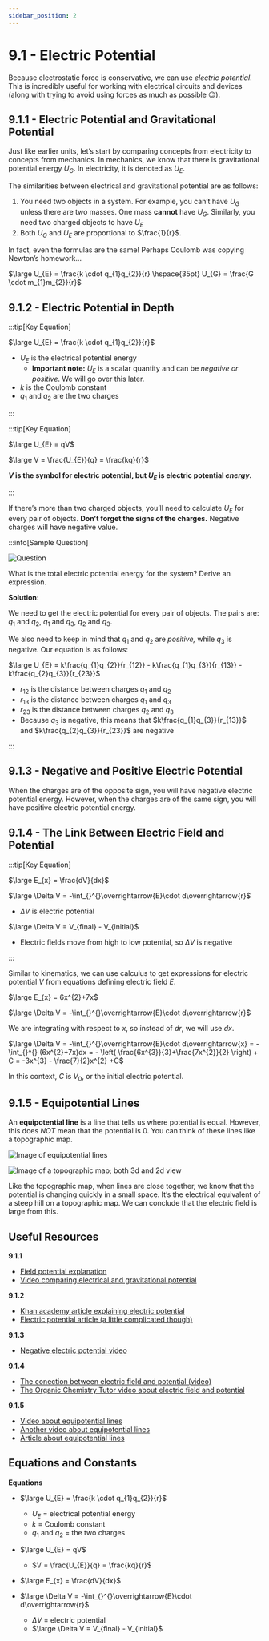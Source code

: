 ```yaml
---
sidebar_position: 2
---
```


# 9.1 - Electric Potential

Because electrostatic force is conservative, we can use *electric potential*. This is incredibly useful for working with electrical circuits and devices (along with trying to avoid using forces as much as possible 😉).

## 9.1.1 - Electric Potential and Gravitational Potential

Just like earlier units, let’s start by comparing concepts from electricity to concepts from mechanics. In mechanics, we know that there is gravitational potential energy $U_{G}$. In electricity, it is denoted as $U_{E}$.

The similarities between electrical and gravitational potential are as follows:

1. You need two objects in a system. For example, you can’t have $U_{G}$ unless there are two masses. One mass **cannot** have $U_{G}$. Similarly, you need two charged objects to have $U_{E}$
2. Both $U_{G}$ and $U_{E}$ are proportional to $\frac{1}{r}$.

In fact, even the formulas are the same! Perhaps Coulomb was copying Newton’s homework…

$\large U_{E} = \frac{k \cdot q_{1}q_{2}}{r} \hspace{35pt} U_{G} = \frac{G \cdot m_{1}m_{2}}{r}$

## 9.1.2 - Electric Potential in Depth

:::tip[Key Equation]

$\large U_{E} = \frac{k \cdot q_{1}q_{2}}{r}$

* $U_{E}$ is the electrical potential energy
  * **Important note:** $U_{E}$ is a scalar quantity and can be *negative or positive*.  We will go over this later.
* $k$ is the Coulomb constant
* $q_{1}$ and $q_{2}$ are the two charges

:::

:::tip[Key Equation]

$\large U_{E} = qV$

$\large V = \frac{U_{E}}{q} = \frac{kq}{r}$

**${V}$ is the symbol for electric potential, but $U_{E}$ is electric potential *energy*.**

:::

If there’s more than two charged objects, you’ll need to calculate $U_{E}$ for every pair of objects. **Don’t forget the signs of the charges.** Negative charges will have negative value.

:::info[Sample Question]

![Question](./9.1-Images/Charges-Problem-Three-Charges..svg)

What is the total electric potential energy for the system? Derive an expression.

**Solution:**

We need to get the electric potential for every pair of objects. The pairs are: $q_{1}$ and $q_{2}$, $q_{1}$ and $q_{3}$, $q_{2}$ and $q_{3}$.

We also need to keep in mind that $q_{1}$ and $q_{2}$ are *positive,* while $q_{3}$ is negative. Our equation is as follows:

$\large U_{E} = k\frac{q_{1}q_{2}}{r_{12}} - k\frac{q_{1}q_{3}}{r_{13}} - k\frac{q_{2}q_{3}}{r_{23}}$

* $r_{12}$ is the distance between charges $q_{1}$ and $q_{2}$
* $r_{13}$ is the distance between charges $q_{1}$ and $q_{3}$
* $r_{23}$ is the distance between charges $q_{2}$ and $q_{3}$
* Because $q_{3}$ is negative, this means that $k\frac{q_{1}q_{3}}{r_{13}}$ and $k\frac{q_{2}q_{3}}{r_{23}}$ are negative

:::

## 9.1.3 - Negative and Positive Electric Potential

When the charges are of the opposite sign, you will have negative electric potential energy. However, when the charges are of the same sign, you will have positive electric potential energy.

## 9.1.4 - The Link Between Electric Field and Potential

:::tip[Key Equation]

$\large E_{x} = \frac{dV}{dx}$

$\large \Delta V = -\int_{}^{}\overrightarrow{E}\cdot d\overrightarrow{r}$

* $\Delta V$ is electric potential

$\large \Delta V = V_{final} - V_{initial}$

* Electric fields move from high to low potential, so $\Delta V$ is negative

:::

Similar to kinematics, we can use calculus to get expressions for electric potential $V$ from equations defining electric field $E$.

$\large E_{x} = 6x^{2}+7x$

$\large \Delta V = -\int_{}^{}\overrightarrow{E}\cdot d\overrightarrow{r}$

We are integrating with respect to $x$, so instead of $dr$, we will use $dx$.

$\large \Delta V = -\int_{}^{}\overrightarrow{E}\cdot d\overrightarrow{x} = -\int_{}^{} (6x^{2}+7x)dx = - \left( \frac{6x^{3}}{3}+\frac{7x^{2}}{2} \right) + C = -3x^{3} - \frac{7}{2}x^{2} +C$

In this context, $C$ is $V_{0}$, or the initial electric potential.

## 9.1.5 - Equipotential Lines

An **equipotential line** is a line that tells us where potential is equal. However, this does *NOT* mean that the potential is 0. You can think of these lines like a topographic map.

![Image of equipotential lines](./9.1-Images/equipotential.png)

![Image of a topographic map; both 3d and 2d view](./9.1-Images/topographic.png)

Like the topographic map, when lines are close together, we know that the potential is changing quickly in a small space. It’s the electrical equivalent of a steep hill on a topographic map. We can conclude that the electric field is large from this.

## Useful Resources

**9.1.1**

* [Field potential explanation](https://isaacscience.org/concepts/cp_potential)
* [Video comparing electrical and gravitational potential](https://www.youtube.com/watch?v=h2cn3AiiBO4)

**9.1.2**

* [Khan academy article explaining electric potential](www.khanacademy.org/test-prep/mcat/physical-processes/electrostatics-1/a/electric-potential)
* [Electric potential article (a little complicated though)](https://phys.libretexts.org/Bookshelves/University_Physics/University_Physics_(OpenStax)/University_Physics_II_-_Thermodynamics_Electricity_and_Magnetism_(OpenStax)/07%3A_Electric_Potential/7.02%3A_Electric_Potential_Energy)

**9.1.3**

* [Negative electric potential video](https://www.youtube.com/watch?v=Dcn62trW8X8&t=121)

**9.1.4**

* [The conection between electric field and potential (video)](https://www.youtube.com/watch?v=RNofANV680Q&t=210)
* [The Organic Chemistry Tutor video about electric field and potential](https://www.youtube.com/watch?v=LzKMQByFSLc&t=869)

**9.1.5**

* [Video about equipotential lines](https://www.youtube.com/watch?v=1XI4D4SgHTw&t=6)
* [Another video about equipotential lines](https://www.youtube.com/watch?v=G9CpMXuWw6g&t=748)
* [Article about equipotential lines](http://hyperphysics.phy-astr.gsu.edu/hbase/electric/equipot.html)

## Equations and Constants

**Equations**

* $\large U_{E} = \frac{k \cdot q_{1}q_{2}}{r}$
  * $U_{E}$ = electrical potential energy
  * $k$ = Coulomb constant
  * $q_{1}$ and $q_{2}$ = the two charges

* $\large U_{E} = qV$
  * $V = \frac{U_{E}}{q} = \frac{kq}{r}$

* $\large E_{x} = \frac{dV}{dx}$

* $\large \Delta V = -\int_{}^{}\overrightarrow{E}\cdot d\overrightarrow{r}$
  * $\Delta V$ = electric potential
  * $\large \Delta V = V_{final} - V_{initial}$